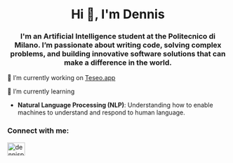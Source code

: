 <h1 align="center">Hi 👋, I'm Dennis</h1>
<h3 align="center">I'm an Artificial Intelligence student at the Politecnico di Milano. I’m passionate about writing code, solving complex problems, and building innovative software solutions that can make a difference in the world.</h3>

🔭 I’m currently working on [Teseo.app](https://www.teseo.app/)

🌱 I’m currently learning
  - **Natural Language Processing (NLP)**: Understanding how to enable machines to understand and respond to human language.

<h3 align="left">Connect with me:</h3>
<p align="left">
<a href="https://linkedin.com/in/dennispierantozzi" target="blank"><img align="center" src="https://raw.githubusercontent.com/rahuldkjain/github-profile-readme-generator/master/src/images/icons/Social/linked-in-alt.svg" alt="dennispierantozzi" height="30" width="40" /></a>
</p>
